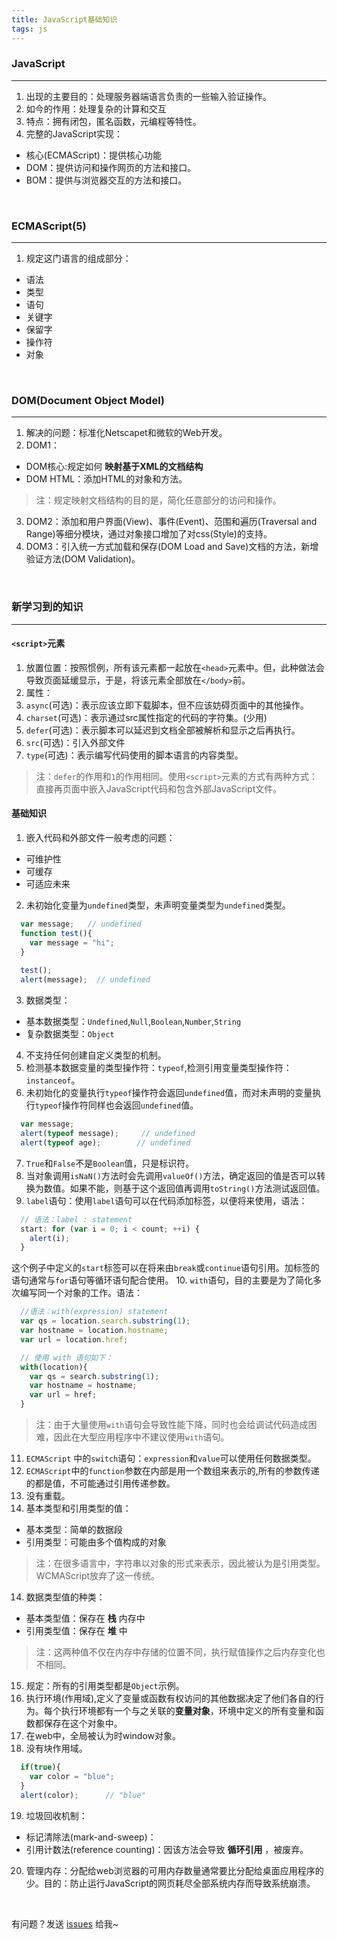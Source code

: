 ```yaml
---
title: JavaScript基础知识
tags: js
---
```


### JavaScript
---

1. 出现的主要目的：处理服务器端语言负责的一些输入验证操作。
2. 如今的作用：处理复杂的计算和交互
3. 特点：拥有闭包，匿名函数，元编程等特性。
4. 完整的JavaScript实现：
  * 核心(ECMAScript)：提供核心功能
  * DOM：提供访问和操作网页的方法和接口。
  * BOM：提供与浏览器交互的方法和接口。

<br>

### ECMAScript(5)
---

1. 规定这门语言的组成部分：
  * 语法
  * 类型
  * 语句
  * 关键字
  * 保留字
  * 操作符
  * 对象

<br>

### DOM(Document Object Model)
---

1. 解决的问题：标准化Netscapet和微软的Web开发。
2. DOM1：
  * DOM核心:规定如何 **映射基于XML的文档结构**
  * DOM HTML：添加HTML的对象和方法。

>注：规定映射文档结构的目的是，简化任意部分的访问和操作。

3. DOM2：添加和用户界面(View)、事件(Event)、范围和遍历(Traversal and Range)等细分模块，通过对象接口增加了对css(Style)的支持。
4. DOM3：引入统一方式加载和保存(DOM Load and Save)文档的方法，新增验证方法(DOM Validation)。

<br>

### 新学习到的知识
---

#### `<script>`元素

1. 放置位置：按照惯例，所有该元素都一起放在`<head>`元素中。但，此种做法会导致页面延缓显示，于是，将该元素全部放在`</body>`前。
2. 属性：
  1. `async`(可选)：表示应该立即下载脚本，但不应该妨碍页面中的其他操作。
  2. `charset`(可选)：表示通过src属性指定的代码的字符集。(少用)
  3. `defer`(可选)：表示脚本可以延迟到文档全部被解析和显示之后再执行。
  4. `src`(可选)：引入外部文件
  5. `type`(可选)：表示编写代码使用的脚本语言的内容类型。

>注：`defer`的作用和`1`的作用相同。使用`<script>`元素的方式有两种方式：直接再页面中嵌入JavaScript代码和包含外部JavaScript文件。

#### 基础知识

1. 嵌入代码和外部文件一般考虑的问题：
  * 可维护性
  * 可缓存
  * 可适应未来
2. 未初始化变量为`undefined`类型，未声明变量类型为`undefined`类型。
```js
  var message;   // undefined
  function test(){
    var message = "hi";
  }
  
  test();
  alert(message);  // undefined
```
3. 数据类型：
  * 基本数据类型：`Undefined`,`Null`,`Boolean`,`Number`,`String`
  * 复杂数据类型：`Object`
4. 不支持任何创建自定义类型的机制。
5. 检测基本数据变量的类型操作符：`typeof`,检测引用变量类型操作符：`instanceof`。
6. 未初始化的变量执行`typeof`操作符会返回`undefined`值，而对未声明的变量执行`typeof`操作符同样也会返回`undefined`值。
```js
  var message;
  alert(typeof message);     // undefined
  alert(typeof age);        // undefined
```
7. `True`和`False`不是`Boolean`值，只是标识符。
8. 当对象调用`isNaN()`方法时会先调用`valueOf()`方法，确定返回的值是否可以转换为数值。如果不能，则基于这个返回值再调用`toString()`方法测试返回值。
9. `label`语句：使用`label`语句可以在代码添加标签，以便将来使用，语法：
```js
  // 语法：label : statement
  start: for (var i = 0; i < count; ++i) {
    alert(i);
  }
```
这个例子中定义的`start`标签可以在将来由`break`或`continue`语句引用。加标签的语句通常与`for`语句等循环语句配合使用。
10. `with`语句，目的主要是为了简化多次编写同一个对象的工作。语法：
```js
  //语法：with(expression) statement
  var qs = location.search.substring(1);
  var hostname = location.hostname;
  var url = location.href;

  // 使用 with 语句如下：
  with(location){
    var qs = search.substring(1);
    var hostname = hostname;
    var url = href;
  }
```
>注：由于大量使用`with`语句会导致性能下降，同时也会给调试代码造成困难，因此在大型应用程序中不建议使用`with`语句。

11. `ECMAScript` 中的`switch`语句：`expression`和`value`可以使用任何数据类型。
12. `ECMAScript`中的`function`参数在内部是用一个数组来表示的,所有的参数传递的都是值，不可能通过引用传递参数。
13. 没有重载。
14. 基本类型和引用类型的值：
  * 基本类型：简单的数据段
  * 引用类型：可能由多个值构成的对象

>注：在很多语言中，字符串以对象的形式来表示，因此被认为是引用类型。WCMAScript放弃了这一传统。

14. 数据类型值的种类：
  * 基本类型值：保存在 **栈** 内存中
  * 引用类型值：保存在 **堆** 中

>注：这两种值不仅在内存中存储的位置不同，执行赋值操作之后内存变化也不相同。

15. 规定：所有的引用类型都是`Object`示例。
16. 执行环境(作用域),定义了变量或函数有权访问的其他数据决定了他们各自的行为。每个执行环境都有一个与之关联的**变量对象**，环境中定义的所有变量和函数都保存在这个对象中。
17. 在web中，全局被认为时window对象。
18. 没有块作用域。
```js
  if(true){
    var color = "blue";
  }
  alert(color);      // "blue"
```
19. 垃圾回收机制：
  * 标记清除法(mark-and-sweep)：
  * 引用计数法(reference counting)：因该方法会导致 **循环引用** ，被废弃。
20. 管理内存：分配给web浏览器的可用内存数量通常要比分配给桌面应用程序的少。目的：防止运行JavaScript的网页耗尽全部系统内存而导致系统崩溃。

<br>

有问题？发送 [issues](https://syt-honey.github.io/about/) 给我~
